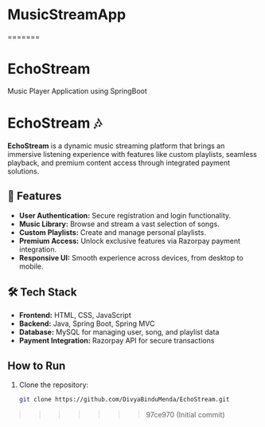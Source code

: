
# MusicStreamApp
=======
# EchoStream
Music Player Application using SpringBoot

# EchoStream 🎶

**EchoStream** is a dynamic music streaming platform that brings an immersive listening experience with features like custom playlists, seamless playback, and premium content access through integrated payment solutions.

## 🚀 Features

- **User Authentication:** Secure registration and login functionality.
- **Music Library:** Browse and stream a vast selection of songs.
- **Custom Playlists:** Create and manage personal playlists.
- **Premium Access:** Unlock exclusive features via Razorpay payment integration.
- **Responsive UI:** Smooth experience across devices, from desktop to mobile.

## 🛠️ Tech Stack

- **Frontend:** HTML, CSS, JavaScript
- **Backend:** Java, Spring Boot, Spring MVC
- **Database:** MySQL for managing user, song, and playlist data
- **Payment Integration:** Razorpay API for secure transactions

## How to Run

1. Clone the repository:
   ```bash
   git clone https://github.com/DivyaBinduMenda/EchoStream.git

>>>>>>> 97ce970 (Initial commit)
